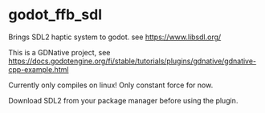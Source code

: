 # godot_ffb_sdl

Brings SDL2 haptic system to godot. see https://www.libsdl.org/

This is a GDNative project, see https://docs.godotengine.org/fi/stable/tutorials/plugins/gdnative/gdnative-cpp-example.html 

Currently only compiles on linux! Only constant force for now.



Download SDL2 from your package manager before using the plugin.
